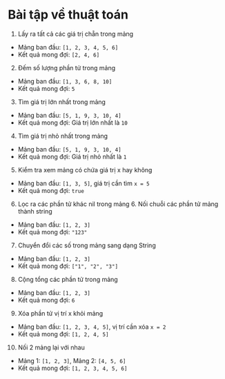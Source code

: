 # Bài tập về thuật toán

1. Lấy ra tất cả các giá trị chẵn trong mảng

- Mảng ban đầu: `[1, 2, 3, 4, 5, 6]`
- Kết quả mong đợi: `[2, 4, 6]`

2. Đếm số lượng phần tử trong mảng

- Mảng ban đầu: `[1, 3, 6, 8, 10]`
- Kết quả mong đợi: `5`

3. Tìm giá trị lớn nhất trong mảng

- Mảng ban đầu: `[5, 1, 9, 3, 10, 4]`
- Kết quả mong đợi: Giá trị lớn nhất là `10`

4. Tìm giá trị nhỏ nhất trong mảng

- Mảng ban đầu: `[5, 1, 9, 3, 10, 4]`
- Kết quả mong đợi: Giá trị nhỏ nhất là `1`

5. Kiểm tra xem mảng có chứa giá trị x hay không

- Mảng ban đầu: `[1, 3, 5]`, giá trị cần tìm `x = 5`
- Kết quả mong đợi: `true`

6. Lọc ra các phần tử khác nil trong mảng 6. Nối chuỗi các phần tử mảng thành string

- Mảng ban đầu: `[1, 2, 3]`
- Kết quả mong đợi: `"123"`

7. Chuyển đổi các số trong mảng sang dạng String

- Mảng ban đầu: `[1, 2, 3]`
- Kết quả mong đợi: `["1", "2", "3"]`

8. Cộng tổng các phần tử trong mảng

- Mảng ban đầu: `[1, 2, 3]`
- Kết quả mong đợi: `6`

9. Xóa phần tử vị trí x khỏi mảng

- Mảng ban đầu: `[1, 2, 3, 4, 5]`, vị trí cần xóa `x = 2`
- Kết quả mong đợi: `[1, 2, 4, 5]`

10. Nối 2 mảng lại với nhau

- Mảng 1: `[1, 2, 3]`, Mảng 2: `[4, 5, 6]`
- Kết quả mong đợi: `[1, 2, 3, 4, 5, 6]`
